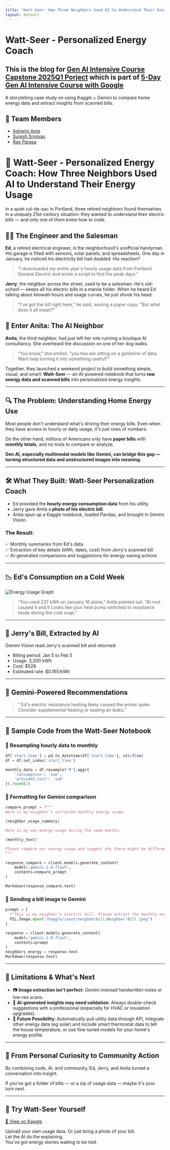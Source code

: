 ```yaml
---
title: "Watt-Seer: How Three Neighbors Used AI to Understand Their Energy Usage"
layout: default
---
```

# Watt-Seer - Personalized Energy Coach
## This is the blog for [Gen AI Intensive Course Capstone 2025Q1 Porject](https://www.kaggle.com/competitions/gen-ai-intensive-course-capstone-2025q1) which is part of [5-Day Gen AI Intensive Course with Google](https://rsvp.withgoogle.com/events/google-generative-ai-intensive_2025q1)

 A storytelling case study on using Kaggle + Gemini to compare home energy data and extract insights from scanned bills.

## 👥 Team Members

- [Ashwini Apte](https://www.kaggle.com/ashwiniapte)
- [Suresh Srinivas](https://www.kaggle.com/sureshsrinivas)
- [Rao Parasa](https://www.kaggle.com/raoparasa) 

# 
# 🔋 Watt-Seer - Personalized Energy Coach: How Three Neighbors Used AI to Understand Their Energy Usage

In a quiet cul-de-sac in Portland, three retired neighbors found themselves in a uniquely 21st-century situation: they wanted to understand their electric bills — and only one of them knew how to code.

## 👨‍🔧 The Engineer and the Salesman

**Ed**, a retired electrical engineer, is the neighborhood's unofficial handyman. His garage is filled with sensors, solar panels, and spreadsheets. One day in January, he noticed his electricity bill had doubled. His reaction?  
> "I downloaded my entire year's hourly usage data from Portland General Electric and wrote a script to find the peak days."

**Jerry**, the neighbor across the street, used to be a salesman. He's old-school — keeps all his electric bills in a manila folder. When he heard Ed talking about kilowatt-hours and usage curves, he just shook his head.  
> "I've got the bill right here," he said, waving a paper copy. "But what does it all mean?"

## 🤖 Enter Anita: The AI Neighbor

**Anita**, the third neighbor, had just left her role running a boutique AI consultancy. She overheard the discussion on one of her dog walks.  
> "You know," she smiled, "you two are sitting on a goldmine of data. Want help turning it into something useful?"

Together, they launched a weekend project to build something simple, visual, and smart: **Watt-Seer** — an AI-powered notebook that turns **raw energy data and scanned bills** into personalized energy insights.

---

## 🔍 The Problem: Understanding Home Energy Use

Most people don't understand what's driving their energy bills. Even when they have access to hourly or daily usage, it's just rows of numbers.

On the other hand, millions of Americans only have **paper bills** with **monthly totals**, and no tools to compare or analyze.

**Gen AI, especially multimodal models like Gemini, can bridge this gap — turning structured data and unstructured images into meaning.**

---

## 🛠️ What They Built: Watt-Seer Personalization Coach

- Ed provided the **hourly energy consumption data** from his utility.
- Jerry gave Anita a **photo of his electric bill**.
- Anita spun up a Kaggle notebook, loaded Pandas, and brought in Gemini Vision.

### The Result:

✅ Monthly summaries from Ed's data  
✅ Extraction of key details (kWh, dates, cost) from Jerry's scanned bill  
✅ AI-generated comparisons and suggestions for energy-saving actions

---

## 📉 Ed's Consumption on a Cold Week

![Energy Usage Graph](images/energy-graph.png)

> "You used 237 kWh on January 16 alone," Anita pointed out. "AI root caused it and it Looks like your heat pump switched to resistance mode during the cold snap."

---

## 🧾 Jerry's Bill, Extracted by AI

Gemini Vision read Jerry's scanned bill and returned:

- Billing period: Jan 5 to Feb 5  
- Usage: 3,200 kWh  
- Cost: $528  
- Estimated rate: $0.165/kWh

---

## 💬 Gemini-Powered Recommendations

> " Ed's electric resistance heating likely caused the winter spike. Consider supplemental heating or sealing air leaks."

---

## 🧪 Sample Code from the Watt-Seer Notebook

### 🔹 Resampling hourly data to monthly

```python
df['start_time'] = pd.to_datetime(df['start_time'], utc=True)
df = df.set_index('start_time')

monthly_data = df.resample('M').agg({
    'consumption': 'sum',
    'provided_cost': 'sum'
}).round(2)
```

### 🔹 Formatting for Gemini comparison

```python
compare_prompt = f"""
Here is my neighbor’s extracted monthly energy usage:

{neighbor_usage_summary}

Here is my own energy usage during the same months:

{monthly_text}

Please compare our energy usage and suggest why there might be differences. We both are in Portland, OR and are a two person household. Use a simple ratio of my usage/neighbors. Also mention whether the usage levels are typical for similar homes.
"""

response_compare = client.models.generate_content(
    model='gemini-2.0-flash',
    contents=compare_prompt
)

Markdown(response_compare.text)

```

### 🔹 Sending a bill image to Gemini

```python
prompt = [
  f"This is my neighbor’s electric bill. Please extract the monthly energy usage (in kWh) for all the months",
  PIL.Image.open("/kaggle/input/neighborbill/Neighbor-Bill.jpeg")
]

response = client.models.generate_content(
    model='gemini-2.0-flash',
    contents=prompt
)
neighbors_energy = response.text
Markdown(response.text)
```

---

## 🚧 Limitations & What's Next

- 📷 **Image extraction isn't perfect**: Gemini misread handwritten notes or low-res scans.
- 💬 **AI-generated insights may need validation**: Always double-check suggestions with a professional (especially for HVAC or insulation upgrades).
- 🔮 **Future Possibility**: Automatically pull utility data through API, integrate other energy data (eg solar) and include smart thermostat data to tell the house temperature, or use fine-tuned models for your home's energy profile.

---

## 🤝 From Personal Curiosity to Community Action

By combining code, AI, and community, Ed, Jerry, and Anita turned a conversation into insight.

If you've got a folder of bills — or a zip of usage data — maybe it's your turn next.

---

## 🔗 Try Watt-Seer Yourself


[🔗 View on Kaggle](https://www.kaggle.com/code/sureshsrinivas/watt-seer-personalized-energy-coach)  

Upload your own usage data. Or just bring a photo of your bill.  
Let the AI do the explaining.  
You've got energy stories waiting to be told.
